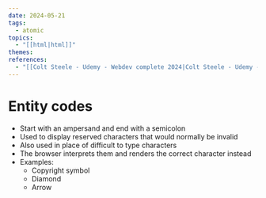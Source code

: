 ```yaml
---
date: 2024-05-21
tags:
  - atomic
topics:
  - "[[html|html]]"
themes: 
references:
  - "[[Colt Steele - Udemy - Webdev complete 2024|Colt Steele - Udemy - Webdev complete 2024]]"
---
```

# Entity codes
- Start with an ampersand and end with a semicolon
- Used to display reserved characters that would normally be invalid
- Also used in place of difficult to type characters
- The browser interprets them and renders the correct character instead
- Examples:
	- Copyright symbol
	- Diamond
	- Arrow
